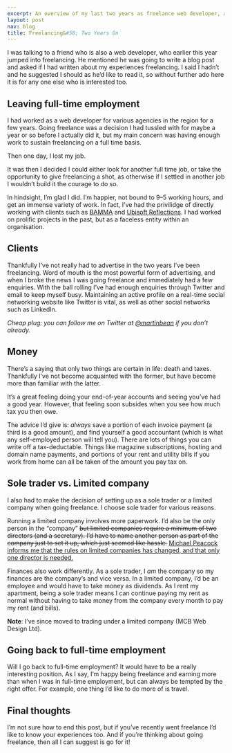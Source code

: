 ```yaml
---
excerpt: An overview of my last two years as freelance web developer, and tips on freelancing in general.
layout: post
nav: blog
title: Freelancing&#58; Two Years On
---
```

<p class="lead">I was talking to a friend who is also a web developer, who earlier this year jumped into freelancing.
  He mentioned he was going to write a blog post and asked if I had written about my experiences freelancing.
  I said I hadn’t and he suggested I should as he’d like to read it, so without further ado here it is for any one else who is interested too.</p>

## Leaving full-time employment
I had worked as a web developer for various agencies in the region for a few years.
Going freelance was a decision I had tussled with for maybe a year or so before I actually did it, but my main concern was having enough work to sustain freelancing on a full time basis.

Then one day, I lost my job.

It was then I decided I could either look for another full time job, or take the opportunity to give freelancing a shot, as otherwise if I settled in another job I wouldn’t build it the courage to do so.

In hindsight, I’m glad I did. I’m happier, not bound to 9–5 working hours, and get an immense variety of work.
In fact, I’ve had the privilidge of directly working with clients such as [BAMMA](http://www.bamma.com/) and [Ubisoft Reflections](http://reflections.ubisoft.com/).
I had worked on prolific projects in the past, but as a faceless entity within an organisation.

## Clients
Thankfully I’ve not really had to advertise in the two years I’ve been freelancing.
Word of mouth is the most powerful form of advertising, and when I broke the news I was going freelance and immediately had a few enquiries.
With the ball rolling I’ve had enough enquiries through Twitter and email to keep myself busy.
Maintaining an active profile on a real-time social networking website like Twitter is vital, as well as other social networks such as LinkedIn.

*Cheap plug: you can follow me on Twitter at [@martinbean](https://twitter.com/martinbean) if you don’t already.*

## Money
There’s a saying that only two things are certain in life: death and taxes.
Thankfully I’ve not become acquainted with the former, but have become more than familiar with the latter.

It’s a great feeling doing your end-of-year accounts and seeing you’ve had a good year.
However, that feeling soon subsides when you see how much tax you then owe.

The advice I’d give is: *always* save a portion of each invoice payment (a third is a good amount), and find yourself a good accountant (which is what any self-employed person will tell you).
There are lots of things you can write off a tax-deductable.
Things like magazine subscriptions, hosting and domain name payments, and portions of your rent and utility bills if you work from home can all be taken of the amount you pay tax on.

## Sole trader vs. Limited company
I also had to make the decision of setting up as a sole trader or a limited company when going freelance.
I choose sole trader for various reasons.

Running a limited company involves more paperwork.
I’d also be the only person in the “company”
<del>but limited companies require a minimum of two directors (and a secretary).
I’d have to name another person as part of the company just to set it up, which just seemed like hassle.</del>
<ins>[Michael Peacock](http://www.michaelpeacock.co.uk) informs me that the rules on limited companies has changed, and that only one director is needed.</ins>

Finances also work differently.
As a sole trader, I *am* the company so my finances are the company’s and vice versa.
In a limited company, I’d be an employee and would have to take money as dividends.
As I rent my apartment, being a sole trader means I can continue paying my rent as normal without having to take money from the company every month to pay my rent (and bills).

**Note**: I’ve since moved to trading under a limited company (MCB Web Design Ltd).

## Going back to full-time employment
Will I go back to full-time employment?
It would have to be a really interesting position.
As I say, I’m happy being freelance and earning more than when I was in full-time employment, but can always be tempted by the right offer.
For example, one thing I’d like to do more of is travel.

## Final thoughts
I’m not sure how to end this post, but if you’ve recently went freelance I’d like to know your experiences too.
And if you’re thinking about going freelance, then all I can suggest is go for it!
